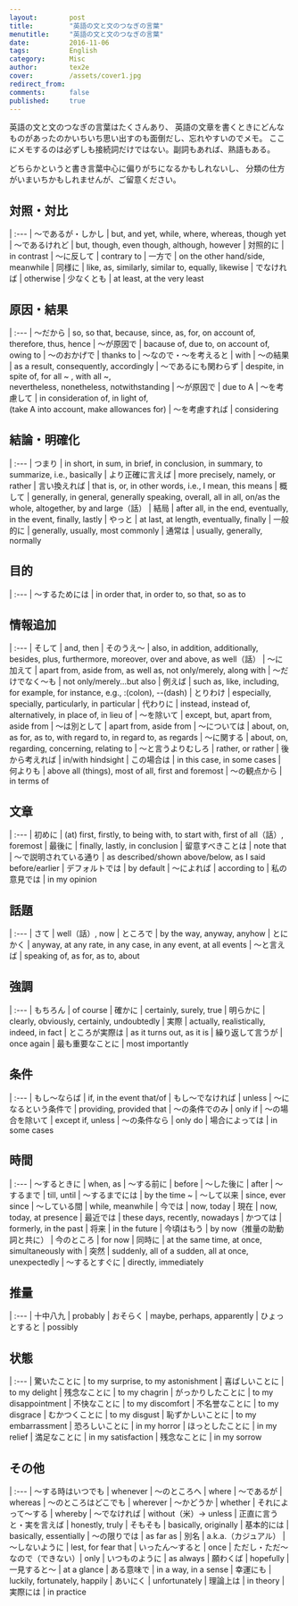 ```yaml
---
layout:        post
title:         "英語の文と文のつなぎの言葉"
menutitle:     "英語の文と文のつなぎの言葉"
date:          2016-11-06
tags:          English
category:      Misc
author:        tex2e
cover:         /assets/cover1.jpg
redirect_from:
comments:      false
published:     true
---
```


英語の文と文のつなぎの言葉はたくさんあり、
英語の文章を書くときにどんなものがあったのかいちいち思い出すのも面倒だし、忘れやすいのでメモ。
ここにメモするのは必ずしも接続詞だけではない。副詞もあれば、熟語もある。

どちらかというと書き言葉中心に偏りがちになるかもしれないし、
分類の仕方がいまいちかもしれませんが、ご留意ください。


対照・対比
---------------

| :---
| 〜であるが・しかし | but, and yet, while, where, whereas, though yet
| 〜であるけれど | but, though, even though, although, however
| 対照的に | in contrast
| 〜に反して | contrary to
| 一方で | on the other hand/side, meanwhile
| 同様に | like, as, similarly, similar to, equally, likewise
| でなければ | otherwise
| 少なくとも | at least, at the very least


原因・結果
---------------

| :---
| 〜だから | so, so that, because, since, as, for, on account of, therefore, thus, hence
| 〜が原因で | bacause of, due to, on account of, owing to
| 〜のおかげで | thanks to
| 〜なので・〜を考えると | with
| 〜の結果 | as a result, consequently, accordingly
| 〜であるにも関わらず | despite, in spite of, for all ~ , with all ~, <br>nevertheless, nonetheless, notwithstanding
| 〜が原因で | due to A
| 〜を考慮して | in consideration of, in light of, <br>(take A into account, make allowances for)
| 〜を考慮すれば | considering


結論・明確化
---------------

| :---
| つまり | in short, in sum, in brief, in conclusion, in summary, to summarize, i.e., basically
| より正確に言えば | more precisely, namely, or rather
| 言い換えれば | that is, or, in other words, i.e., I mean, this means
| 概して | generally, in general, generally speaking, overall, all in all, on/as the whole, altogether, by and large（話）
| 結局 | after all, in the end, eventually, in the event, finally, lastly
| やっと | at last, at length, eventually, finally
| 一般的に | generally, usually, most commonly
| 通常は | usually, generally, normally


目的
---------------

| :---
| 〜するためには | in order that, in order to, so that, so as to


情報追加
---------------

| :---
| そして | and, then
| そのうえ〜 | also, in addition, additionally, besides, plus, furthermore, moreover, over and above, as well（話）
| 〜に加えて | apart from, aside from, as well as, not only/merely, along with
| 〜だけでなく〜も | not only/merely...but also
| 例えば | such as, like, including, for example, for instance, e.g., :(colon), --(dash)
| とりわけ | especially, specially, particularly, in particular
| 代わりに | instead, instead of, alternatively, in place of, in lieu of
| 〜を除いて | except, but, apart from, aside from
| 〜は別として | apart from, aside from
| 〜については | about, on, as for, as to, with regard to, in regard to, as regards
| 〜に関する | about, on, regarding, concerning, relating to
| 〜と言うよりむしろ | rather, or rather
| 後から考えれば | in/with hindsight
| この場合は | in this case, in some cases
| 何よりも | above all (things), most of all, first and foremost
| 〜の観点から | in terms of


文章
---------------

| :---
| 初めに | (at) first, firstly, to being with, to start with, first of all（話）, foremost
| 最後に | finally, lastly, in conclusion
| 留意すべきことは | note that
| 〜で説明されている通り | as described/shown above/below, as I said before/earlier
| デフォルトでは | by default
| 〜によれば | according to
| 私の意見では | in my opinion


話題
---------------

| :---
| さて | well（話）, now
| ところで | by the way, anyway, anyhow
| とにかく | anyway, at any rate, in any case, in any event, at all events
| 〜と言えば | speaking of, as for, as to, about


強調
---------------

| :---
| もちろん | of course
| 確かに | certainly, surely, true
| 明らかに | clearly, obviously, certainly, undoubtedly
| 実際 | actually, realistically, indeed, in fact
| ところが実際は | as it turns out, as it is
| 繰り返して言うが | once again
| 最も重要なことに | most importantly


条件
---------------

| :---
| もし〜ならば | if, in the event that/of
| もし〜でなければ | unless
| 〜になるという条件で | providing, provided that
| 〜の条件でのみ | only if
| 〜の場合を除いて | except if, unless
| 〜の条件なら | only do
| 場合によっては | in some cases


時間
---------------

| :---
| 〜するときに | when, as
| 〜する前に | before
| 〜した後に | after
| 〜するまで | till, until
| 〜するまでには | by the time ~
| 〜して以来 | since, ever since
| 〜している間 | while, meanwhile
| 今では | now, today
| 現在 | now, today, at presence
| 最近では | these days, recently, nowadays
| かつては | formerly, in the past
| 将来 | in the future
| 今頃はもう | by now（推量の助動詞と共に）
| 今のところ | for now
| 同時に | at the same time, at once, simultaneously with
| 突然 | suddenly, all of a sudden, all at once, unexpectedly
| 〜するとすぐに | directly, immediately


推量
---------------

| :---
| 十中八九 | probably
| おそらく | maybe, perhaps, apparently
| ひょっとすると | possibly


状態
---------------

| :---
| 驚いたことに | to my surprise, to my astonishment
| 喜ばしいことに | to my delight
| 残念なことに | to my chagrin
| がっかりしたことに | to my disappointment
| 不快なことに | to my discomfort
| 不名誉なことに | to my disgrace
| むかつくことに | to my disgust
| 恥ずかしいことに | to my embarrassment
| 恐ろしいことに | in my horror
| ほっとしたことに | in my relief
| 満足なことに | in my satisfaction
| 残念なことに | in my sorrow


その他
---------------

| :---
| 〜する時はいつでも | whenever
| 〜のところへ | where
| 〜であるが | whereas
| 〜のところはどこでも | wherever
| 〜かどうか | whether
| それによって〜する | whereby
| 〜でなければ | without（米）-> unless
| 正直に言うと・実を言えば | honestly, truly
| そもそも | basically, originally
| 基本的には | basically, essentially
| 〜の限りでは | as far as
| 別名 | a.k.a.（カジュアル）
| 〜しないように | lest, for fear that
| いったん〜すると | once
| ただし・ただ〜なので（できない）| only <reason>
| いつものように | as always
| 願わくば | hopefully
| 一見すると〜 | at a glance
| ある意味で | in a way, in a sense
| 幸運にも | luckily, fortunately, happily
| あいにく | unfortunately
| 理論上は | in theory
| 実際には | in practice
